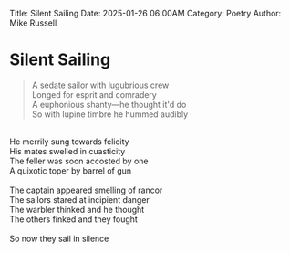 Title: Silent Sailing
Date: 2025-01-26 06:00AM
Category: Poetry
Author: Mike Russell
# Silent Sailing

> A sedate sailor with lugubrious crew<br>
Longed for esprit and comradery<br>
A euphonious shanty—he thought it'd do<br>
So with lupine timbre he hummed audibly<br>
<br>
He merrily sung towards felicity<br>
His mates swelled in cuasticity<br>
The feller was soon accosted by one<br>
A quixotic toper by barrel of gun<br>
<br>
The captain appeared smelling of rancor<br>
The sailors stared at incipient danger<br>
The warbler thinked and he thought<br>
The others finked and they fought<br>
<br>
So now they sail in silence<br>